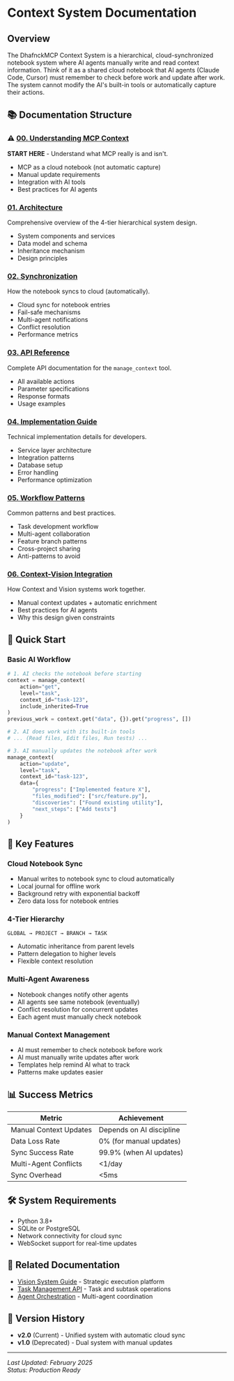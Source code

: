 # Context System Documentation

## Overview

The DhafnckMCP Context System is a hierarchical, cloud-synchronized notebook system where AI agents manually write and read context information. Think of it as a shared cloud notebook that AI agents (Claude Code, Cursor) must remember to check before work and update after work. The system cannot modify the AI's built-in tools or automatically capture their actions.

## 📚 Documentation Structure

### ⚠️ [00. Understanding MCP Context](00-understanding-mcp-context.md)
**START HERE** - Understand what MCP really is and isn't.
- MCP as a cloud notebook (not automatic capture)
- Manual update requirements
- Integration with AI tools
- Best practices for AI agents

### [01. Architecture](01-architecture.md)
Comprehensive overview of the 4-tier hierarchical system design.
- System components and services
- Data model and schema
- Inheritance mechanism
- Design principles

### [02. Synchronization](02-synchronization.md)  
How the notebook syncs to cloud (automatically).
- Cloud sync for notebook entries
- Fail-safe mechanisms
- Multi-agent notifications
- Conflict resolution
- Performance metrics

### [03. API Reference](03-api-reference.md)
Complete API documentation for the `manage_context` tool.
- All available actions
- Parameter specifications
- Response formats
- Usage examples

### [04. Implementation Guide](04-implementation-guide.md)
Technical implementation details for developers.
- Service layer architecture
- Integration patterns
- Database setup
- Error handling
- Performance optimization

### [05. Workflow Patterns](05-workflow-patterns.md)
Common patterns and best practices.
- Task development workflow
- Multi-agent collaboration
- Feature branch patterns
- Cross-project sharing
- Anti-patterns to avoid

### [06. Context-Vision Integration](06-context-vision-integration.md)
How Context and Vision systems work together.
- Manual context updates + automatic enrichment
- Best practices for AI agents
- Why this design given constraints

## 🚀 Quick Start

### Basic AI Workflow
```python
# 1. AI checks the notebook before starting
context = manage_context(
    action="get",
    level="task",
    context_id="task-123",
    include_inherited=True
)
previous_work = context.get("data", {}).get("progress", [])

# 2. AI does work with its built-in tools
# ... (Read files, Edit files, Run tests) ...

# 3. AI manually updates the notebook after work
manage_context(
    action="update",
    level="task",
    context_id="task-123",
    data={
        "progress": ["Implemented feature X"],
        "files_modified": ["src/feature.py"],
        "discoveries": ["Found existing utility"],
        "next_steps": ["Add tests"]
    }
)
```

## 🔑 Key Features

### Cloud Notebook Sync
- Manual writes to notebook sync to cloud automatically
- Local journal for offline work  
- Background retry with exponential backoff
- Zero data loss for notebook entries

### 4-Tier Hierarchy
```
GLOBAL → PROJECT → BRANCH → TASK
```
- Automatic inheritance from parent levels
- Pattern delegation to higher levels
- Flexible context resolution

### Multi-Agent Awareness
- Notebook changes notify other agents
- All agents see same notebook (eventually)
- Conflict resolution for concurrent updates
- Each agent must manually check notebook

### Manual Context Management
- AI must remember to check notebook before work
- AI must manually write updates after work
- Templates help remind AI what to track
- Patterns make updates easier

## 📊 Success Metrics

| Metric | Achievement |
|--------|-------------|
| Manual Context Updates | Depends on AI discipline |
| Data Loss Rate | 0% (for manual updates) |
| Sync Success Rate | 99.9% (when AI updates) |
| Multi-Agent Conflicts | <1/day |
| Sync Overhead | <5ms |

## 🛠️ System Requirements

- Python 3.8+
- SQLite or PostgreSQL
- Network connectivity for cloud sync
- WebSocket support for real-time updates

## 🔗 Related Documentation

- [Vision System Guide](/ai_docs/vision/) - Strategic execution platform
- [Task Management API](/ai_docs/api-reference.md) - Task and subtask operations
- [Agent Orchestration](/ai_docs/agent-management/) - Multi-agent coordination

## 📝 Version History

- **v2.0** (Current) - Unified system with automatic cloud sync
- **v1.0** (Deprecated) - Dual system with manual updates

---

*Last Updated: February 2025*  
*Status: Production Ready*